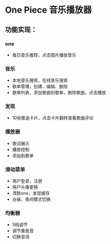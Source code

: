 # One Piece 音乐播放器
  ## 功能实现：
  ### one
  - 每日音乐推荐，点击图片播放音乐
  ### 音乐
  - 本地音乐搜索，在线音乐搜索
  - 歌单管理，创建、编辑、删除
  - 歌单列表，添加歌曲到歌单，删除歌曲，点击播放
  ### 发现
  - 10张推送卡片，点击卡片翻转查看歌曲评论
  ### 播放器
  - 歌词展示
  - 播放控制
  - 添加到歌单
  ### 滑动菜单
  - 用户登录，注册
  - 用户头像更换
  - 清除one，发现缓存
  - 白昼、夜间模式切换
  ### 均衡器
  - 5档调节
  - 调节重低音
  - 切换音场
